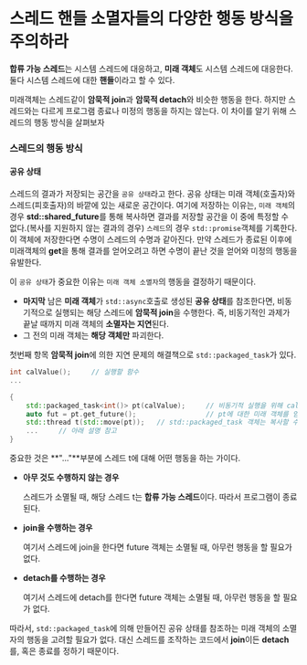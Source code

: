 # 스레드 핸들 소멸자들의 다양한 행동 방식을 주의하라

**합류 가능 스레드**는 시스템 스레드에 대응하고, **미래 객체**도 시스템 스레드에 대응한다. 둘다 시스템 스레드에 대한 **핸들**이라고 할 수 있다.

미래객체는 스레드같이 **암묵적 join**과 **암묵적 detach**와 비슷한 행동을 한다. 하지만 스레드와는 다르게 프로그램 종료나 미정의 행동을 하지는 않는다. 이 차이를 알기 위해 스레드의 행동 방식을 살펴보자

### 스레드의 행동 방식

#### 공유 상태

스레드의 결과가 저장되는 공간을 `공유 상태`라고 한다. 공유 상태는 미래 객체(호출자)와 스레드(피호출자)의 바깥에 있는 새로운 공간이다. 여기에 저장하는 이유는, `미래 객체`의 경우 **std::shared_future**를 통해 복사하면 결과를 저장할 공간을 이 중에 특정할 수 없다.(복사를 지원하지 않는 결과의 경우) `스레드`의 경우 `std::promise`객체를 기록한다. 이 객체에 저장한다면 수명이 스레드의 수명과 같아진다. 만약 스레드가 종료된 이후에 미래객체의 **get**을 통해 결과를 얻어오려고 하면 수명이 끝난 것을 얻어와 미정의 행동을 유발한다.

이 `공유 상태`가 중요한 이유는 `미래 객체 소멸자`의 행동을 결정하기 때문이다.

- **마지막** 남은 **미래 객체**가 `std::async`호출로 생성된 **공유 상태**를 참조한다면, 비동기적으로 실행되는 해당 스레드에 **암묵적 join**을 수행한다. 즉, 비동기적인 과제가 끝날 때까지 미래 객체의 **소멸자는 지연**된다.
- 그 전의 미래 객체는 **해당 객체만** 파괴한다.

첫번째 항목 **암묵적 join**에 의한 지연 문제의 해결책으로 `std::packaged_task`가 있다.

```c++
int calValue();		// 실행할 함수
...

{
    std::packaged_task<int()> pt(calValue);		// 비동기적 실행을 위해 calValue를 포장한다.
    auto fut = pt.get_future();					// pt에 대한 미래 객체를 얻는다.
    std::thread t(std::move(pt));	// std::packaged_task 객체는 복사할 수 없으므로, 오른값으로 캐스팅해야 한다.
    ...		// 아래 설명 참고
}
```

중요한 것은 **"..."**부분에 스레드 t에 대해 어떤 행동을 하는 가이다.

- **아무 것도 수행하지 않는 경우**

  스레드가 소멸될 때, 해당 스레드 t는 **합류 가능 스레드**이다. 따라서 프로그램이 종료된다. 

- **join을 수행하는 경우**

  여기서 스레드에 join을 한다면 future 객체는 소멸될 때, 아무런 행동을 할 필요가 없다.

- **detach를 수행하는 경우**

  여기서 스레드에 detach를 한다면 future 객체는 소멸될 때, 아무런 행동을 할 필요가 없다.

따라서, `std::packaged_task`에 의해 만들어진 공유 상태를 참조하는 미래 객체의 소멸자의 행동을 고려할 필요가 없다. 대신 스레드를 조작하는 코드에서 **join**이든 **detach**를, 혹은 종료를 정하기 때문이다.